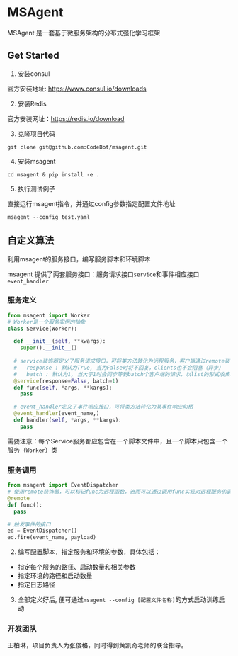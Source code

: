 # MSAgent

MSAgent 是一套基于微服务架构的分布式强化学习框架
## Get Started



1. 安装consul

官方安装地址: https://www.consul.io/downloads


2. 安装Redis

官方安装网址：https://redis.io/download


3. 克隆项目代码

```
git clone git@github.com:CodeBot/msagent.git
```

4. 安装msagent

```
cd msagent & pip install -e .
```

5. 执行测试例子

直接运行msagent指令，并通过config参数指定配置文件地址

```
msagent --config test.yaml
```


## 自定义算法


利用msagent的服务接口，编写服务脚本和环境脚本

msagent 提供了两套服务接口：服务请求接口`service`和事件相应接口`event_handler`

### 服务定义

```python
from msagent import Worker
# Worker是一个服务实例的抽象
class Service(Worker):

  def __init__(self, **kwargs):
    super().__init__() 
	
  # service装饰器定义了服务请求接口，可将类方法转化为远程服务，客户端通过remote装饰器获取该方法后，可以进行远程调用
  #   response : 默认为True, 当为False时将不回复，clients也不会阻塞（异步）
  #   batch : 默认为1, 当大于1时会同步等到batch个客户端的请求，以list的形式收集输入
  @service(response=False, batch=1)
  def func(self, *args, **kargs):
    pass

  # event_handler定义了事件响应接口，可将类方法转化为某事件响应句柄
  @event_handler(event_name,)
  def handler(self, *args, **kargs):
    pass
```

需要注意：每个Service服务都应包含在一个脚本文件中，且一个脚本只包含一个服务（`Worker`）类

### 服务调用

```python
from msagent import EventDispatcher
# 使用remote装饰器，可以标记func为远程函数，进而可以通过调用func实现对远程服务的调用
@remote
def func():
  pass

# 触发事件的接口
ed = EventDispatcher()
ed.fire(event_name, payload) 
```


2. 编写配置脚本，指定服务和环境的参数，具体包括：

  - 指定每个服务的路径、启动数量和相关参数
  - 指定环境的路径和启动数量
  - 指定日志路径

3. 全部定义好后, 便可通过`msagent --config [配置文件名称]`的方式启动训练启动

### 开发团队
王柏琳，项目负责人为张俊格，同时得到黄凯奇老师的联合指导。
